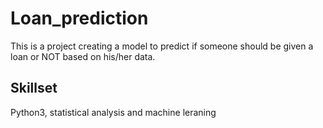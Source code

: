 # Loan_prediction

This is a project creating a model to predict if someone should be given a loan or NOT based on his/her data.

## Skillset 
Python3, statistical analysis and machine leraning
